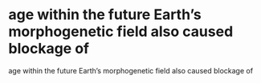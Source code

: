 # age within the future Earth’s morphogenetic field also caused blockage of

age within the future Earth’s morphogenetic field also caused blockage of